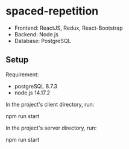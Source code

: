 # spaced-repetition

- Frontend: ReactJS, Redux, React-Bootstrap
- Backend: Node.js
- Database: PostgreSQL

## Setup

Requirement:

- postgreSQL 8.7.3
- node.js 14.17.2


In the project's client directory, run:

npm run start

In the project's server directory, run:

npm run start

